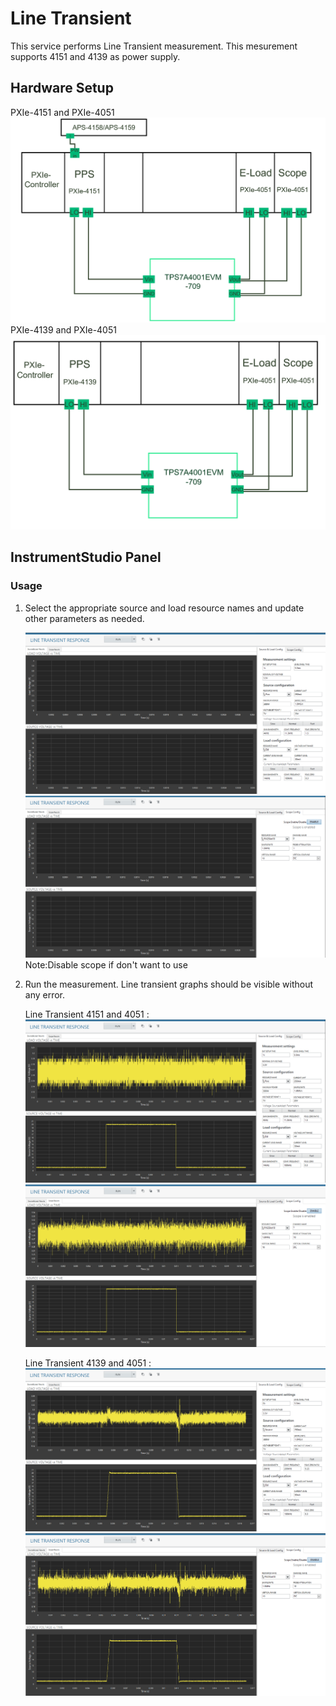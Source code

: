 # Line Transient
This service performs Line Transient measurement. This mesurement supports 4151 and 4139 as power supply.

## Hardware Setup
   PXIe-4151 and PXIe-4051
   ![alt text](meas-images/hw-line-trans-4151-setup.png)
   PXIe-4139 and PXIe-4051
   ![alt text](meas-images/hw-line-trans-4139-setup.png)

## InstrumentStudio Panel

### Usage

1. Select the appropriate source and load resource names and update other parameters as needed.

   ![alt text](meas-images/line-transient-sourceandload-config.png)
   ![alt text](meas-images/line-transient-scope-config.png)
   Note:Disable scope if don't want to use

3. Run the measurement. Line transient graphs should be visible without any error.

   Line Transient 4151 and 4051 :
   ![alt text](meas-images/line-transient-meas-4151-result.png)
   ![alt text](meas-images/line-transient-scope-4151-result.png)
   
   Line Transient 4139 and 4051 :
   ![alt text](meas-images/line-transient-meas-4139-result.png)
   ![alt text](meas-images/line-transient-scope-4139-result.png)
